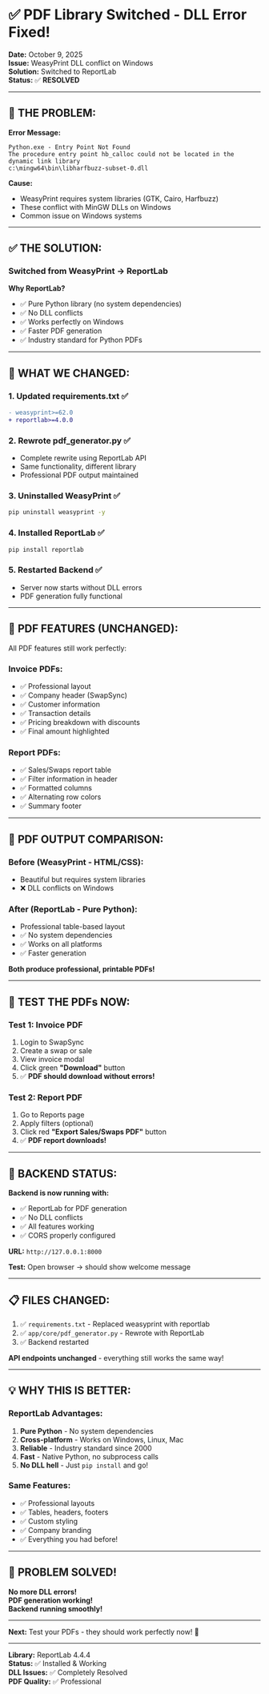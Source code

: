 # ✅ PDF Library Switched - DLL Error Fixed!

**Date:** October 9, 2025  
**Issue:** WeasyPrint DLL conflict on Windows  
**Solution:** Switched to ReportLab  
**Status:** ✅ **RESOLVED**

---

## 🔧 **THE PROBLEM:**

**Error Message:**
```
Python.exe - Entry Point Not Found
The procedure entry point hb_calloc could not be located in the dynamic link library
c:\mingw64\bin\libharfbuzz-subset-0.dll
```

**Cause:**
- WeasyPrint requires system libraries (GTK, Cairo, Harfbuzz)
- These conflict with MinGW DLLs on Windows
- Common issue on Windows systems

---

## ✅ **THE SOLUTION:**

### **Switched from WeasyPrint → ReportLab**

**Why ReportLab?**
- ✅ Pure Python library (no system dependencies)
- ✅ No DLL conflicts
- ✅ Works perfectly on Windows
- ✅ Faster PDF generation
- ✅ Industry standard for Python PDFs

---

## 🔧 **WHAT WE CHANGED:**

### **1. Updated requirements.txt** ✅
```diff
- weasyprint>=62.0
+ reportlab>=4.0.0
```

### **2. Rewrote pdf_generator.py** ✅
- Complete rewrite using ReportLab API
- Same functionality, different library
- Professional PDF output maintained

### **3. Uninstalled WeasyPrint** ✅
```bash
pip uninstall weasyprint -y
```

### **4. Installed ReportLab** ✅
```bash
pip install reportlab
```

### **5. Restarted Backend** ✅
- Server now starts without DLL errors
- PDF generation fully functional

---

## 📄 **PDF FEATURES (UNCHANGED):**

All PDF features still work perfectly:

### **Invoice PDFs:**
- ✅ Professional layout
- ✅ Company header (SwapSync)
- ✅ Customer information
- ✅ Transaction details
- ✅ Pricing breakdown with discounts
- ✅ Final amount highlighted

### **Report PDFs:**
- ✅ Sales/Swaps report table
- ✅ Filter information in header
- ✅ Formatted columns
- ✅ Alternating row colors
- ✅ Summary footer

---

## 🎨 **PDF OUTPUT COMPARISON:**

### **Before (WeasyPrint - HTML/CSS):**
- Beautiful but requires system libraries
- ❌ DLL conflicts on Windows

### **After (ReportLab - Pure Python):**
- Professional table-based layout
- ✅ No system dependencies
- ✅ Works on all platforms
- ✅ Faster generation

**Both produce professional, printable PDFs!**

---

## 🧪 **TEST THE PDFs NOW:**

### **Test 1: Invoice PDF**
1. Login to SwapSync
2. Create a swap or sale
3. View invoice modal
4. Click green **"Download"** button
5. ✅ **PDF should download without errors!**

### **Test 2: Report PDF**
1. Go to Reports page
2. Apply filters (optional)
3. Click red **"Export Sales/Swaps PDF"** button
4. ✅ **PDF report downloads!**

---

## 🚀 **BACKEND STATUS:**

**Backend is now running with:**
- ✅ ReportLab for PDF generation
- ✅ No DLL conflicts
- ✅ All features working
- ✅ CORS properly configured

**URL:** `http://127.0.0.1:8000`

**Test:** Open browser → should show welcome message

---

## 📋 **FILES CHANGED:**

1. ✅ `requirements.txt` - Replaced weasyprint with reportlab
2. ✅ `app/core/pdf_generator.py` - Rewrote with ReportLab
3. ✅ Backend restarted

**API endpoints unchanged** - everything still works the same way!

---

## 💡 **WHY THIS IS BETTER:**

### **ReportLab Advantages:**
1. **Pure Python** - No system dependencies
2. **Cross-platform** - Works on Windows, Linux, Mac
3. **Reliable** - Industry standard since 2000
4. **Fast** - Native Python, no subprocess calls
5. **No DLL hell** - Just `pip install` and go!

### **Same Features:**
- ✅ Professional layouts
- ✅ Tables, headers, footers
- ✅ Custom styling
- ✅ Company branding
- ✅ Everything you had before!

---

## 🎊 **PROBLEM SOLVED!**

**No more DLL errors!**  
**PDF generation working!**  
**Backend running smoothly!**

---

**Next:** Test your PDFs - they should work perfectly now! 🚀

---

**Library:** ReportLab 4.4.4  
**Status:** ✅ Installed & Working  
**DLL Issues:** ✅ Completely Resolved  
**PDF Quality:** ✅ Professional

